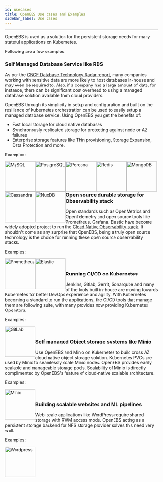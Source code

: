 ```yaml
---
id: usecases
title: OpenEBS Use cases and Examples
sidebar_label: Use cases
---
```

------

OpenEBS is used as a solution for the persistent storage needs for many stateful applications on Kubernetes. 

Following are a few examples.

### Self Managed Database Service like RDS 

As per the [CNCF Database Technology Radar report](https://radar.cncf.io/2020-11-database-storage), many companies working with sensitive data are more likely to host databases in-house and may even be required to. Also, if a company has a large amount of data, for instance, there can be significant cost overhead to using a managed database solution available from cloud providers.

OpenEBS through its simplicity in setup and configuration and built on the resilience of Kubernetes orchestration can be used to easily setup a managed database service. Using OpenEBS you get the benefits of:
- Fast local storage for cloud native databases
- Synchronously replicated storage for protecting against node or AZ failures
- Enterprise storage features like Thin provisioning, Storage Expansion, Data Protection and more. 

Examples:

<div class="row stateful-applications_row">
  <div class="">
	<a href="/docs/next/mysql.html" target="_blank">
		<img src="/docs/assets/a-mysql.png" alt="MySQL" style="float:left;width:100px;">
	</a>
  </div>  
  <div class="">
	<a href="/docs/next/postgres.html" target="_blank">
		<img src="/docs/assets/a-postgres.png" alt="PostgreSQL" style="float:left;width:100px;">
	</a>
  </div>
  <div class="">
	<a href="/docs/next/percona.html" target="_blank">
		<img src="/docs/assets/a-percona.png" alt="Percona" style="float:left;width:100px;">
	</a>
  </div>
  <div class="">
	<a href="/docs/next/redis.html" target="_blank">
		<img src="/docs/assets/a-redis.png" alt="Redis" style="float:left;width:100px;">
	</a>
  </div>  
  <div class="">
	<a href="/docs/next/mongo.html" target="_blank">
		<img src="/docs/assets/svg/a-mongo.svg" alt="MongoDB" style="float:left;width:100px;">
	</a>
  </div>
  <div class="">
	<a href="/docs/next/cassandra.html" target="_blank">
		<img src="/docs/assets/a-cassandra.png" alt="Cassandra" style="float:left;width:100px;">
	</a>
  </div>
  <div class="">
	<a href="/docs/next/nuodb.html" target="_blank">
		<img src="/docs/assets/a-nuodb.png" alt="NuoDB" style="float:left;width:100px;">
	</a>
  </div>
</div>
<br>

### Open source durable storage for Observability stack

Open standards such as OpenMetrics and OpenTelemetry and open source tools like Prometheus, Grafana, Elastic have become widely adopted project to run the [Cloud Native Observability stack](https://radar.cncf.io/2020-09-observability). It shouldn't come as any surprise that OpenEBS, being a truly open source technology is the choice for running these open source observability stacks.  

Examples:

<div class="row stateful-applications_row">
  <div class="">
	<a href="/docs/next/prometheus.html" target="_blank">
		<img src="/docs/assets/a-prometheus.png" alt="Prometheus" style="float:left;width:100px;">
	</a>
  </div>
  <div class="">
	<a href="/docs/next/elasticsearch.html" target="_blank">
		<img src="/docs/assets/a-elastic.png" alt="Elastic" style="float:left;width:100px;">
	</a>
  </div>
</div>
<br>

### Running CI/CD on Kubernetes

Jenkins, Gitlab, Gerrit, Sonarqube and many of the tools built in-house are moving towards Kubernetes for better DevOps experience and agility. With Kubernetes becoming a standard to run the applications, the CI/CD tools that manage them are following suite, with many provides now providing Kubernetes Operators.

Examples:

<div class="row stateful-applications_row">
  <div class="">
	<a href="/docs/next/gitlab.html" target="_blank">
		<img src="/docs/assets/a-gitlab.png" alt="GitLab" style="float:left;width:100px;">
	</a>
  </div>
</div>
<br>

### Self managed Object storage systems like Minio

Use OpenEBS and Minio on Kubernetes to build cross AZ cloud native object storage solution. Kubernetes PVCs are used by Minio to seamlessly scale Minio nodes. OpenEBS provides easily scalable and manageable storage pools. Scalability of Minio is directly complimented by OpenEBS's feature of cloud-native scalable architecture.


Examples:

<div class="row stateful-applications_row">
  <div class="">
	<a href="/docs/next/minio.html" target="_blank">
		<img src="/docs/assets/a-minio.png" alt="Minio" style="float:left;width:100px;">
	</a>
  </div>
</div>
<br>

### Building scalable websites and ML pipelines

Web-scale applications like WordPress require shared storage with RWM access mode. OpenEBS acting as a persistent storage backend for NFS storage provider solves this need very well. 

Examples:

<div class="row stateful-applications_row">
  <div class="">
	<a href="/docs/next/rwm.html" target="_blank">
		<img src="/docs/assets/a-nfs.png" alt="Wordpress" style="float:left;width:100px;">
	</a>
  </div>
</div>

<br>
<br>


